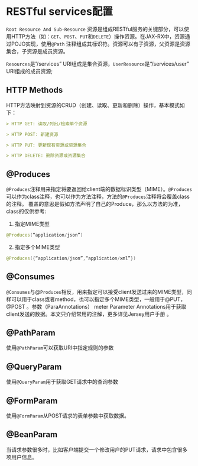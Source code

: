 # RESTful services配置
  `Root Resource And Sub-Resource` 资源是组成RESTful服务的关键部分，可以使用HTTP方法（如：`GET`、`POST`、`PUT`和`DELETE`）操作资源。在JAX-RX中，资源通过POJO实现，使用`@Path` 注释组成其标识符。资源可以有子资源，父资源是资源集合，子资源是成员资源。  

  `Resources`是”/services” URI组成是集合资源，`UserResource`是“/services/user” URI组成的成员资源;   
    
## HTTP Methods 
  HTTP方法映射到资源的CRUD（创建、读取、更新和删除）操作，基本模式如下：
```md
> HTTP GET: 读取/列出/检索单个资源

> HTTP POST: 新建资源

> HTTP PUT: 更新现有资源或资源集合

> HTTP DELETE: 删除资源或资源集合
```
## @Produces 
`@Produces`注释用来指定将要返回给client端的数据标识类型（MIME）。`@Produces`可以作为class注释，也可以作为方法注释，方法的`@Produces`注释将会覆盖class的注释。 覆盖的意思是假如方法声明了自己的Produce，那么以方法的为准，class的仅供参考:
1. 指定MIME类型 
```java
@Produces(“application/json”) 
```
2. 指定多个MIME类型 
```java
@Produces({“application/json”,“application/xml”})
```
## @Consumes 
`@Consumes`与@`Produces`相反，用来指定可以接受client发送过来的MIME类型，同样可以用于class或者method，也可以指定多个MIME类型，一般用于@PUT，@POST 。参数（ParaAnnotations） meter Parameter Annotations用于获取client发送的数据。本文只介绍常用的注解，更多详见Jersey用户手册 。
## @PathParam
使用`@PathParam`可以获取URI中指定规则的参数
## @QueryParam 
使用`@QueryParam`用于获取GET请求中的查询参数
## @FormParam 
使用`@FormParam`从POST请求的表单参数中获取数据。
##  @BeanParam
当请求参数很多时，比如客户端提交一个修改用户的PUT请求，请求中包含很多项用户信息。